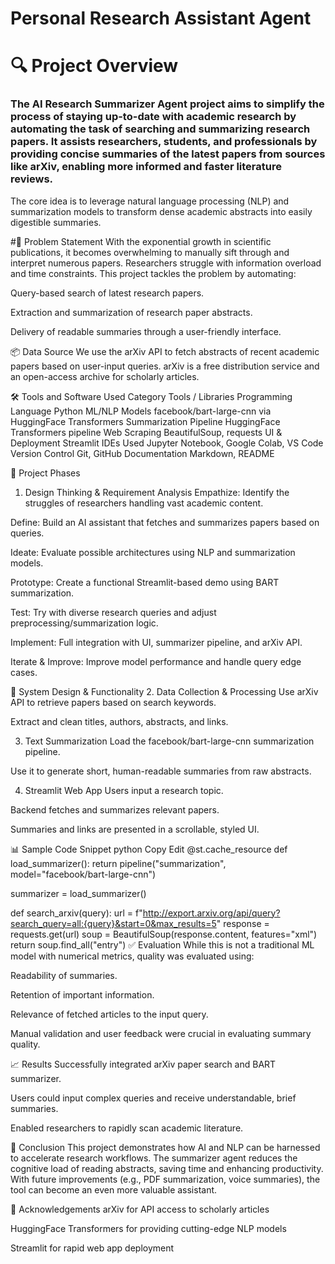 # Personal Research Assistant Agent
# 🔍 Project Overview

### The AI Research Summarizer Agent project aims to simplify the process of staying up-to-date with academic research by automating the task of searching and summarizing research papers. It assists researchers, students, and professionals by providing concise summaries of the latest papers from sources like arXiv, enabling more informed and faster literature reviews.

The core idea is to leverage natural language processing (NLP) and summarization models to transform dense academic abstracts into easily digestible summaries.

#🧩 Problem Statement
With the exponential growth in scientific publications, it becomes overwhelming to manually sift through and interpret numerous papers. Researchers struggle with information overload and time constraints. This project tackles the problem by automating:

Query-based search of latest research papers.

Extraction and summarization of research paper abstracts.

Delivery of readable summaries through a user-friendly interface.

📦 Data Source
We use the arXiv API to fetch abstracts of recent academic papers based on user-input queries. arXiv is a free distribution service and an open-access archive for scholarly articles.

🛠️ Tools and Software Used
Category	Tools / Libraries
Programming Language	Python
ML/NLP Models	facebook/bart-large-cnn via HuggingFace Transformers
Summarization Pipeline	HuggingFace Transformers pipeline
Web Scraping	BeautifulSoup, requests
UI & Deployment	Streamlit
IDEs Used	Jupyter Notebook, Google Colab, VS Code
Version Control	Git, GitHub
Documentation	Markdown, README

🧪 Project Phases
1. Design Thinking & Requirement Analysis
Empathize: Identify the struggles of researchers handling vast academic content.

Define: Build an AI assistant that fetches and summarizes papers based on queries.

Ideate: Evaluate possible architectures using NLP and summarization models.

Prototype: Create a functional Streamlit-based demo using BART summarization.

Test: Try with diverse research queries and adjust preprocessing/summarization logic.

Implement: Full integration with UI, summarizer pipeline, and arXiv API.

Iterate & Improve: Improve model performance and handle query edge cases.

🧠 System Design & Functionality
2. Data Collection & Processing
Use arXiv API to retrieve papers based on search keywords.

Extract and clean titles, authors, abstracts, and links.

3. Text Summarization
Load the facebook/bart-large-cnn summarization pipeline.

Use it to generate short, human-readable summaries from raw abstracts.

4. Streamlit Web App
Users input a research topic.

Backend fetches and summarizes relevant papers.

Summaries and links are presented in a scrollable, styled UI.

📊 Sample Code Snippet
python
Copy
Edit
@st.cache_resource
def load_summarizer():
    return pipeline("summarization", model="facebook/bart-large-cnn")

summarizer = load_summarizer()

def search_arxiv(query):
    url = f"http://export.arxiv.org/api/query?search_query=all:{query}&start=0&max_results=5"
    response = requests.get(url)
    soup = BeautifulSoup(response.content, features="xml")
    return soup.find_all("entry")
✅ Evaluation
While this is not a traditional ML model with numerical metrics, quality was evaluated using:

Readability of summaries.

Retention of important information.

Relevance of fetched articles to the input query.

Manual validation and user feedback were crucial in evaluating summary quality.

📈 Results
Successfully integrated arXiv paper search and BART summarizer.

Users could input complex queries and receive understandable, brief summaries.

Enabled researchers to rapidly scan academic literature.

🧾 Conclusion
This project demonstrates how AI and NLP can be harnessed to accelerate research workflows. The summarizer agent reduces the cognitive load of reading abstracts, saving time and enhancing productivity. With future improvements (e.g., PDF summarization, voice summaries), the tool can become an even more valuable assistant.

🙏 Acknowledgements
arXiv for API access to scholarly articles

HuggingFace Transformers for providing cutting-edge NLP models

Streamlit for rapid web app deployment
